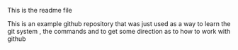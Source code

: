 This is the readme file 

This is an example github repository that was just used as a way to learn the git system , the commands and to get some direction as to how to work with github